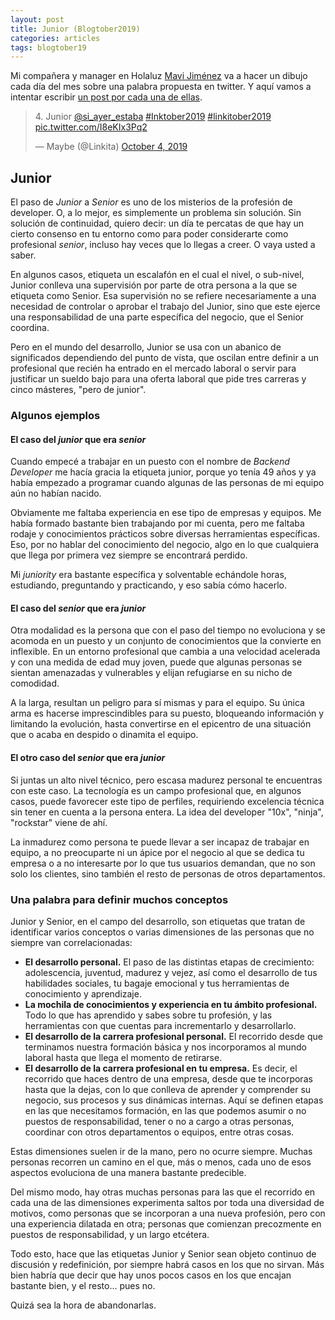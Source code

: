 ```yaml
---
layout: post
title: Junior (Blogtober2019)
categories: articles
tags: blogtober19
---
```


Mi compañera y manager en Holaluz [Mavi Jiménez](https://twitter.com/Linkita) va a hacer un dibujo cada día del mes sobre una palabra propuesta en twitter. Y aquí vamos a intentar escribir [un post por cada una de ellas](https://franiglesias.github.io/blogtober19-status/).

<blockquote class="twitter-tweet" data-conversation="none" data-theme="dark"><p lang="pt" dir="ltr">4. Junior <a href="https://twitter.com/si_ayer_estaba?ref_src=twsrc%5Etfw">@si_ayer_estaba</a> <a href="https://twitter.com/hashtag/Inktober2019?src=hash&amp;ref_src=twsrc%5Etfw">#Inktober2019</a> <a href="https://twitter.com/hashtag/linkitober2019?src=hash&amp;ref_src=twsrc%5Etfw">#linkitober2019</a> <a href="https://t.co/I8eKIx3Pq2">pic.twitter.com/I8eKIx3Pq2</a></p>&mdash; Maybe (@Linkita) <a href="https://twitter.com/Linkita/status/1180263992671035392?ref_src=twsrc%5Etfw">October 4, 2019</a></blockquote> <script async src="https://platform.twitter.com/widgets.js" charset="utf-8"></script>

## Junior

El paso de *Junior* a *Senior* es uno de los misterios de la profesión de developer. O, a lo mejor, es simplemente un problema sin solución. Sin solución de continuidad, quiero decir: un día te percatas de que hay un cierto consenso en tu entorno como para poder considerarte como profesional *senior*, incluso hay veces que lo llegas a creer. O vaya usted a saber.

En algunos casos, etiqueta un escalafón en el cual el nivel, o sub-nivel, Junior conlleva una supervisión por parte de otra persona a la que se etiqueta como Senior. Esa supervisión no se refiere necesariamente a una necesidad de controlar o aprobar el trabajo del Junior, sino que este ejerce una responsabilidad de una parte específica del negocio, que el Senior coordina.

Pero en el mundo del desarrollo, Junior se usa con un abanico de significados dependiendo del punto de vista, que oscilan entre definir a un profesional que recién ha entrado en el mercado laboral o servir para justificar un sueldo bajo para una oferta laboral que pide tres carreras y cinco másteres, "pero de junior".

### Algunos ejemplos

#### El caso del *junior* que era *senior*

Cuando empecé a trabajar en un puesto con el nombre de *Backend Developer* me hacía gracia la etiqueta junior, porque yo tenía 49 años y ya había empezado a programar cuando algunas de las personas de mi equipo aún no habían nacido.

Obviamente me faltaba experiencia en ese tipo de empresas y equipos. Me había formado bastante bien trabajando por mi cuenta, pero me faltaba rodaje y conocimientos prácticos sobre diversas herramientas específicas. Eso, por no hablar del conocimiento del negocio, algo en lo que cualquiera que llega por primera vez siempre se encontrará perdido.

Mi *juniority* era bastante específica y solventable echándole horas, estudiando, preguntando y practicando, y eso sabía cómo hacerlo.

#### El caso del *senior* que era *junior*

Otra modalidad es la persona que con el paso del tiempo no evoluciona y se acomoda en un puesto y un conjunto de conocimientos que la convierte en inflexible. En un entorno profesional que cambia a una velocidad acelerada y con una medida de edad muy joven, puede que algunas personas se sientan amenazadas y vulnerables y elijan refugiarse en su nicho de comodidad.

A la larga, resultan un peligro para sí mismas y para el equipo. Su única arma es hacerse imprescindibles para su puesto, bloqueando información y limitando la evolución, hasta convertirse en el epicentro de una situación que o acaba en despido o dinamita el equipo.

#### El otro caso del *senior* que era *junior*

Si juntas un alto nivel técnico, pero escasa madurez personal te encuentras con este caso. La tecnología es un campo profesional que, en algunos casos, puede favorecer este tipo de perfiles, requiriendo excelencia técnica sin tener en cuenta a la persona entera. La idea del developer "10x", "ninja", "rockstar" viene de ahí.

La inmadurez como persona te puede llevar a ser incapaz de trabajar en equipo, a no preocuparte ni un ápice por el negocio al que se dedica tu empresa o a no interesarte por lo que tus usuarios demandan, que no son solo los clientes, sino también el resto de personas de otros departamentos.

### Una palabra para definir muchos conceptos

Junior y Senior, en el campo del desarrollo, son etiquetas que tratan de identificar varios conceptos o varias dimensiones de las personas que no siempre van correlacionadas:

* **El desarrollo personal.** El paso de las distintas etapas de crecimiento: adolescencia, juventud, madurez y vejez, así como el desarrollo de tus habilidades sociales, tu bagaje emocional y tus herramientas de conocimiento y aprendizaje.
* **La mochila de conocimientos y experiencia en tu ámbito profesional.** Todo lo que has aprendido y sabes sobre tu profesión, y las herramientas con que cuentas para incrementarlo y desarrollarlo.
* **El desarrollo de la carrera profesional personal.** El recorrido desde que terminamos nuestra formación básica y nos incorporamos al mundo laboral hasta que llega el momento de retirarse.
* **El desarrollo de la carrera profesional en tu empresa.** Es decir, el recorrido que haces dentro de una empresa, desde que te incorporas hasta que la dejas, con lo que conlleva de aprender y comprender su negocio, sus procesos y sus dinámicas internas. Aquí se definen etapas en las que necesitamos formación, en las que podemos asumir o no puestos de responsabilidad, tener o no a cargo a otras personas, coordinar con otros departamentos o equipos, entre otras cosas.

Estas dimensiones suelen ir de la mano, pero no ocurre siempre. Muchas personas recorren un camino en el que, más o menos, cada uno de esos aspectos evoluciona de una manera bastante predecible.

Del mismo modo, hay otras muchas personas para las que el recorrido en cada una de las dimensiones experimenta saltos por toda una diversidad de motivos, como personas que se incorporan a una nueva profesión, pero con una experiencia dilatada en otra; personas que comienzan precozmente en puestos de responsabilidad, y un largo etcétera.

Todo esto, hace que las etiquetas Junior y Senior sean objeto continuo de discusión y redefinición, por siempre habrá casos en los que no sirvan. Más bien habría que decir que hay unos pocos casos en los que encajan bastante bien, y el resto... pues no.

Quizá sea la hora de abandonarlas.


